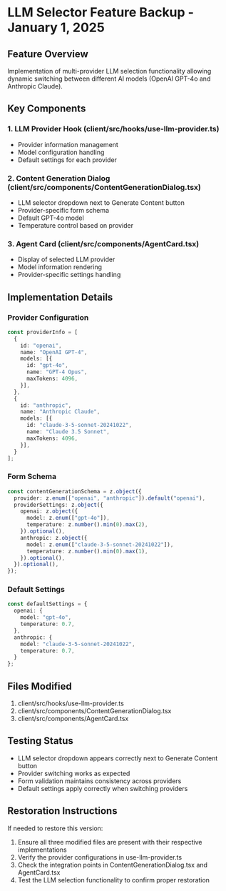 # LLM Selector Feature Backup - January 1, 2025

## Feature Overview
Implementation of multi-provider LLM selection functionality allowing dynamic switching between different AI models (OpenAI GPT-4o and Anthropic Claude).

## Key Components

### 1. LLM Provider Hook (client/src/hooks/use-llm-provider.ts)
- Provider information management
- Model configuration handling
- Default settings for each provider

### 2. Content Generation Dialog (client/src/components/ContentGenerationDialog.tsx)
- LLM selector dropdown next to Generate Content button
- Provider-specific form schema
- Default GPT-4o model
- Temperature control based on provider

### 3. Agent Card (client/src/components/AgentCard.tsx)
- Display of selected LLM provider
- Model information rendering
- Provider-specific settings handling

## Implementation Details

### Provider Configuration
```typescript
const providerInfo = [
  {
    id: "openai",
    name: "OpenAI GPT-4",
    models: [{
      id: "gpt-4o",
      name: "GPT-4 Opus",
      maxTokens: 4096,
    }],
  },
  {
    id: "anthropic",
    name: "Anthropic Claude",
    models: [{
      id: "claude-3-5-sonnet-20241022",
      name: "Claude 3.5 Sonnet",
      maxTokens: 4096,
    }],
  }
];
```

### Form Schema
```typescript
const contentGenerationSchema = z.object({
  provider: z.enum(["openai", "anthropic"]).default("openai"),
  providerSettings: z.object({
    openai: z.object({
      model: z.enum(["gpt-4o"]),
      temperature: z.number().min(0).max(2),
    }).optional(),
    anthropic: z.object({
      model: z.enum(["claude-3-5-sonnet-20241022"]),
      temperature: z.number().min(0).max(1),
    }).optional(),
  }).optional(),
});
```

### Default Settings
```typescript
const defaultSettings = {
  openai: {
    model: "gpt-4o",
    temperature: 0.7,
  },
  anthropic: {
    model: "claude-3-5-sonnet-20241022",
    temperature: 0.7,
  }
};
```

## Files Modified
1. client/src/hooks/use-llm-provider.ts
2. client/src/components/ContentGenerationDialog.tsx
3. client/src/components/AgentCard.tsx

## Testing Status
- LLM selector dropdown appears correctly next to Generate Content button
- Provider switching works as expected
- Form validation maintains consistency across providers
- Default settings apply correctly when switching providers

## Restoration Instructions
If needed to restore this version:
1. Ensure all three modified files are present with their respective implementations
2. Verify the provider configurations in use-llm-provider.ts
3. Check the integration points in ContentGenerationDialog.tsx and AgentCard.tsx
4. Test the LLM selection functionality to confirm proper restoration
